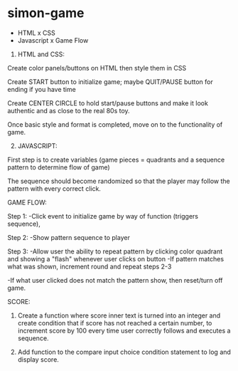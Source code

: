 # simon-game

- HTML x CSS
- Javascript x Game Flow

1. HTML and CSS:

Create color panels/buttons on HTML then style them in CSS

Create START button to initialize game; maybe QUIT/PAUSE button for ending if you have time

Create CENTER CIRCLE to hold start/pause buttons and make it look authentic and as close to the real 80s toy.

Once basic style and format is completed, move on to the functionality of game.

2. JAVASCRIPT:

First step is to create variables (game pieces = quadrants and a sequence pattern to determine flow of game)

The sequence should become randomized so that the player may follow the pattern with every correct click.

GAME FLOW:

Step 1:
-Click event to initialize game by way of function (triggers sequence),

Step 2:
-Show pattern sequence to player

Step 3:
-Allow user the ability to repeat pattern by clicking color quadrant and showing a "flash" whenever user clicks on button
-If pattern matches what was shown, increment round and repeat steps 2-3

-If what user clicked does not match the pattern show, then reset/turn off game.

SCORE:

1. Create a function where score inner text is turned into an integer and create condition that if score has not reached a certain number, to increment score by 100 every time user correctly follows and executes a sequence.

2. Add function to the compare input choice condition statement to log and display score.
